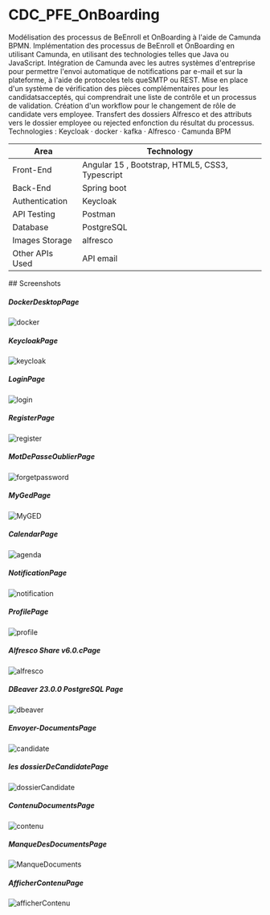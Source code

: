 # CDC_PFE_OnBoarding
Modélisation des processus de BeEnroll et OnBoarding à l'aide de Camunda BPMN.
Implémentation des processus de BeEnroll et OnBoarding en utilisant Camunda, en utilisant
des technologies telles que Java ou JavaScript.
Intégration de Camunda avec les autres systèmes d'entreprise pour permettre l'envoi
automatique de notifications par e-mail et sur la plateforme, à l'aide de protocoles tels queSMTP ou REST.
Mise en place d'un système de vérification des pièces complémentaires pour les candidatsacceptés, qui comprendrait une liste de contrôle et un processus de validation.
Création d'un workflow pour le changement de rôle de candidate vers employee.
Transfert des dossiers Alfresco et des attributs vers le dossier employee ou rejected enfonction du résultat du processus.
Technologies : Keycloak · docker · kafka · Alfresco · Camunda BPM



<table>
<thead>
<tr>
<th>Area</th>
<th>Technology</th>
</tr>
</thead>
<tbody>
	<tr>
		<td>Front-End</td>
		<td>Angular 15 , Bootstrap, HTML5, CSS3, Typescript</td>
	</tr>
	<tr>
		<td>Back-End</td>
		<td>Spring boot </td>
	</tr>
  <tr>
		<td>Authentication</td>
		<td>Keycloak</td>
	</tr>
	<tr>
		<td>API Testing</td>
		<td>Postman</td>
	</tr>
	<tr>
		<td>Database</td>
		<td>PostgreSQL</td>
	</tr>
  <tr>
		<td>Images Storage</td>
		<td>alfresco</td>
	</tr>
    <tr>
		<td>Other APIs Used</td>
		<td>API email </td>
	</tr>
</tbody>
</table>
## Screenshots


##### DockerDesktopPage

![docker](https://github.com/Rabiezouita11/CDC_PFE_OnBoarding/assets/91283165/f71a622b-31e9-4c00-978a-82977994d9bc)

##### KeycloakPage

![keycloak](https://github.com/Rabiezouita11/CDC_PFE_OnBoarding/assets/91283165/36ed4051-1139-483b-9335-b525c41eeec0)

##### LoginPage

![login](https://github.com/Rabiezouita11/CDC_PFE_OnBoarding/assets/91283165/bae0516b-b635-4cd9-93c0-61639a1f06fb)

##### RegisterPage

![register](https://github.com/Rabiezouita11/CDC_PFE_OnBoarding/assets/91283165/9653f7b2-8822-48f9-8a59-2c9b2c3befb0)

##### MotDePasseOublierPage

![forgetpassword](https://github.com/Rabiezouita11/CDC_PFE_OnBoarding/assets/91283165/a2e42dfd-6b07-43f4-9fcf-5d80fda2df97)

##### MyGedPage

![MyGED](https://github.com/Rabiezouita11/CDC_PFE_OnBoarding/assets/91283165/ac4e412d-59bf-4588-b68c-b62eb937226a)

##### CalendarPage

![agenda](https://github.com/Rabiezouita11/CDC_PFE_OnBoarding/assets/91283165/a1d1445d-b56b-43f3-8ec0-c99485cd50bf)

##### NotificationPage

![notification](https://github.com/Rabiezouita11/CDC_PFE_OnBoarding/assets/91283165/d07d435d-7488-45b3-8566-3bcb719e1827)

##### ProfilePage

![profile](https://github.com/Rabiezouita11/CDC_PFE_OnBoarding/assets/91283165/85d1ec92-f00b-4098-8be7-3a5e2234a056)

##### Alfresco Share v6.0.cPage

![alfresco](https://github.com/Rabiezouita11/CDC_PFE_OnBoarding/assets/91283165/a6d09063-28c2-4e7e-9f54-cb2b336f09fe)


##### DBeaver 23.0.0 PostgreSQL Page

![dbeaver](https://github.com/Rabiezouita11/CDC_PFE_OnBoarding/assets/91283165/3276734c-5a92-4977-8a5e-60c7de9b76af)


##### Envoyer-DocumentsPage

![candidate](https://github.com/Rabiezouita11/CDC_PFE_OnBoarding/assets/91283165/a16b3ce2-7432-41b1-8316-51b166d03fae)

##### les dossierDeCandidatePage

![dossierCandidate](https://github.com/Rabiezouita11/CDC_PFE_OnBoarding/assets/91283165/c91c72d4-babf-49c8-ae86-3f6538892b6f)
##### ContenuDocumentsPage

![contenu](https://github.com/Rabiezouita11/CDC_PFE_OnBoarding/assets/91283165/b49c18b4-90b5-4419-9362-45f207540acf)

##### ManqueDesDocumentsPage

![ManqueDocuments](https://github.com/Rabiezouita11/CDC_PFE_OnBoarding/assets/91283165/f8e867e0-15ba-46d1-892d-a1dcad5d2fa0)

##### AfficherContenuPage

![afficherContenu](https://github.com/Rabiezouita11/CDC_PFE_OnBoarding/assets/91283165/440d7d97-f5ad-475a-ae0b-d44fa80cc1af)

